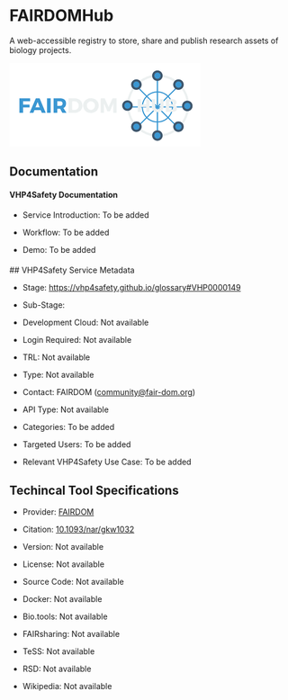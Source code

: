 # FAIRDOMHub

<!--- This file is autogenerated. Edit fairdomhub.json to make changes in this page. --->

A web-accessible registry to store, share and publish research assets of biology projects.

![FAIRDOMHub logo](https://raw.githubusercontent.com/VHP4Safety/cloud/main/docs/service/fairdomhub.png)

## Documentation

#### VHP4Safety Documentation

* Service Introduction: To be added

* Workflow: To be added

* Demo: To be added

<h4 id='tess-widget-materials-header'></h4>

<div id='tess-widget-materials-list' class='tess-widget tess-widget-list'></div>
<script>
  function initTeSSWidgets() {
    var query = 'fairdomhub';
    if (query.trim() != '') {
      TessWidget.Materials(document.getElementById('tess-widget-materials-list'),
                           'SimpleList',
                           {
                             opts: {
                               enableSearch: false
                             },
                             params: {
                               pageSize: 5,
                               q: query
                             }
                           });
      document.getElementById('tess-widget-materials-header').innerHTML = 'Documentation from ELIXIR TeSS'
    }
}
</script>
<script async='' defer='' src='https://elixirtess.github.io/TeSS_widgets/components/js/tess-widget-standalone.js' onload='initTeSSWidgets()'></script>
## VHP4Safety Service Metadata

* Stage: https://vhp4safety.github.io/glossary#VHP0000149

* Sub-Stage: 

* Development Cloud: Not available

* Login Required: Not available

* TRL: Not available

* Type: Not available

* Contact: FAIRDOM (community@fair-dom.org)

* API Type: Not available

* Categories: To be added

* Targeted Users: To be added

* Relevant VHP4Safety Use Case: To be added

## Techincal Tool Specifications

* Provider: [FAIRDOM](https://fair-dom.org/)

* Citation: [10.1093/nar/gkw1032](https://doi.org/10.1093/nar/gkw1032)

* Version: Not available

* License: Not available

* Source Code: Not available

* Docker: Not available

* Bio.tools: Not available

* FAIRsharing: Not available

* TeSS: Not available

* RSD: Not available

* Wikipedia: Not available

<script type="application/ld+json">
  {
    "@context": "https://schema.org/",
    "@type": "SoftwareApplication",
    "http://purl.org/dc/terms/conformsTo": {
      "@type": "CreativeWork", "@id": "https://bioschemas.org/profiles/ComputationalTool/1.0-RELEASE"
    },
    "@id" : "https://vhp4safety.github.io/cloud/service/fairdomhub",
    "name": "FAIRDOMHub",
    "description": "A web-accessible registry to store, share and publish research assets of biology projects.",
    "url": "https://fairdomhub.org/"
  }
</script>
